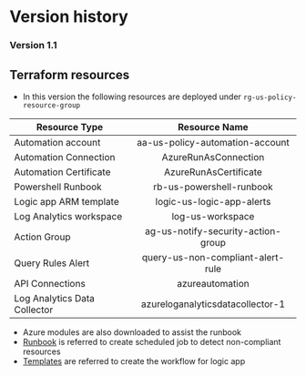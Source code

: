Version history
======

### Version 1.1

## Terraform resources

* In this version the following resources are deployed under `rg-us-policy-resource-group`

| Resource Type | Resource Name |   
| ------------- |:-------------:|
|   Automation account   | aa-us-policy-automation-account |
| Automation Connection     | AzureRunAsConnection      |
| Automation Certificate| AzureRunAsCertificate|
| Powershell Runbook |rb-us-powershell-runbook      |  
| Logic app ARM template | logic-us-logic-app-alerts|
|Log Analytics workspace |  log-us-workspace |
| Action Group | ag-us-notify-security-action-group |
| Query Rules Alert | query-us-non-compliant-alert-rule |
|API Connections| azureautomation |
|Log Analytics Data Collector | azureloganalyticsdatacollector-1 |

* Azure modules are also downloaded to assist the runbook
* [Runbook](https://github.csnzoo.com/rk896g/azurepolicyalerts/tree/master/alerts-scripts/runbook) is referred to create scheduled job to detect non-compliant resources
* [Templates](https://github.csnzoo.com/rk896g/azurepolicyalerts/tree/master/alerts-scripts/template) are referred to create the workflow for logic app

